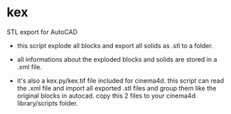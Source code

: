 # kex
STL export for AutoCAD

- this script explode all blocks and export all solids as .stl to a folder.

- all informations about the exploded blocks and solids are stored in a .xml file.

- it's also a kex.py/kex.tif file included for cinema4d. this script can read the .xml file and import all exported .stl files and group them like the original blocks in autocad.
copy this 2 files to your cinema4d library/scripts folder.
